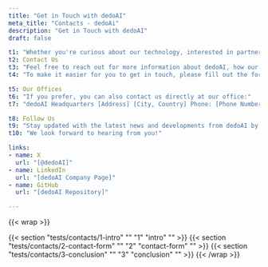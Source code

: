 ```yaml
---
title: "Get in Touch with dedoAI"
meta_title: "Contacts - dedoAi"
description: "Get in Touch with dedoAI"
draft: false

t1: "Whether you're curious about our technology, interested in partnering with us, or simply have questions about the future of data, we're here to answer all your inquiries. Our team is dedicated to fostering open communication and collaboration with our community, potential partners, and anyone interested in the dedoAI project."
t2: Contact Us
t3: "Feel free to reach out for more information about dedoAI, how our platform works, or any other questions you may have. We're always ready to provide the insights you need."
t4: "To make it easier for you to get in touch, please fill out the form below with your details and your inquiry. Our team will get back to you as soon as possible."

t5: Our Offices
t6: "If you prefer, you can also contact us directly at our office:"
t7: "dedoAI Headquarters [Address] [City, Country] Phone: [Phone Number] Email: [General Contact Email]"

t8: Follow Us
t9: "Stay updated with the latest news and developments from dedoAI by following us on our social media channels:"
t10: "We look forward to hearing from you!"

links: 
- name: X
  url: "[@dedoAI]"
- name: LinkedIn
  url: "[dedoAI Company Page]"
- name: GitHub
  url: "[dedoAI Repository]"

---
```

{{< wrap >}}
<!-- Contact Form -->
{{< section "tests/contacts/1-intro" "" "1" "intro" "" >}}
{{< section "tests/contacts/2-contact-form" "" "2" "contact-form" "" >}}
{{< section "tests/contacts/3-conclusion" "" "3" "conclusion" "" >}}
{{< /wrap >}}
